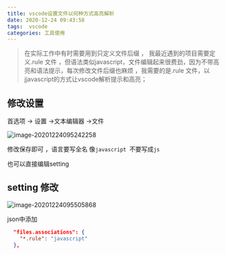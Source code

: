 ```yaml
---
title: vscode设置文件以何种方式高亮解析
date: 2020-12-24 09:43:58
tags:  vscode
categories: 工具使用
---
```




> 在实际工作中有时需要用到只定义文件后缀 ， 我最近遇到的项目需要定义.rule 文件 ，但语法类似javascript，文件编辑起来很费劲，因为不带高亮和语法提示，每次修改文件后缀也麻烦 ，我需要的是.rule 文件，以jjavascript的方式让vscode解析提示和高亮；

## 修改设置

首选项 -> 设置 ->文本编辑器 ->文件

![image-20201224095242258](https://gitee.com/bitbw/my-gallery/raw/master/img/image-20201224095242258.png)

修改保存即可 ，语言要写全名 像`javascript `不要写成`js`

也可以直接编辑setting

## setting 修改

![image-20201224095505868](https://gitee.com/bitbw/my-gallery/raw/master/img/image-20201224095505868.png)

json中添加

```json
  "files.associations": {
    "*.rule": "javascript"
  },
```

